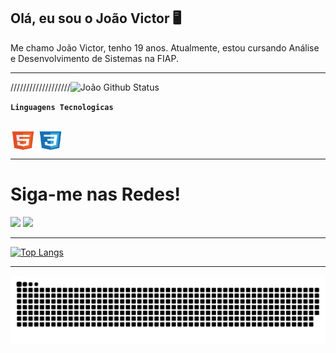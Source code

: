 ## Olá, eu sou o João Victor 🖥️

Me chamo João Victor, tenho 19 anos. Atualmente, estou cursando Análise e Desenvolvimento de Sistemas na FIAP.

<hr>

///////////////////![João Github Status](https://github-readme-stats.vercel.app/api?username=alc-joao&show_icons=true&theme=onedark)

 **`Linguagens Tecnologicas`**

<div style="display: inline_block"><br>
  <img align="center"  height="30" width="40" src="https://raw.githubusercontent.com/devicons/devicon/master/icons/html5/html5-original.svg">
  <img align="center"  height="30" width="40" src="https://raw.githubusercontent.com/devicons/devicon/master/icons/css3/css3-original.svg">
</div>
  
<hr>

<h1>Siga-me nas Redes!</h1>

<div> 
 <a href="https://discord.gg/1043615065997324288" target="_blank"><img src="https://img.shields.io/badge/Discord-7289DA?style=for-the-badge&logo=discord&logoColor=white" target="_blank"></a> 
  <a href="https://www.linkedin.com/in/alc-joao/" target="_blank"><img src="https://img.shields.io/badge/-LinkedIn-%230077B5?style=for-the-badge&logo=linkedin&logoColor=white" target="_blank"></a> 
  
</div>

<hr>

[![Top Langs](https://github-readme-stats.vercel.app/api/top-langs/?username=alc-joao&layout=donut)](https://github.com/anuraghazra/github-readme-stats)

<hr>

<picture align="center">
  <source media="(prefers-color-scheme: dark)" srcset="https://raw.githubusercontent.com/mari4souza/mari4souza/output/github-contribution-grid-snake-dark.svg">
  <source media="(prefers-color-scheme: light)" srcset="https://raw.githubusercontent.com/mari4souza/mari4souza/output/github-contribution-grid-snake-dark.svg">
  <img align="center" alt="github contribution grid snake animation" src="https://raw.githubusercontent.com/mari4souza/mari4souza/output/github-contribution-grid-snake.svg">
</picture>
<br>
<br>
<br>
